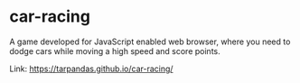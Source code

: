 # car-racing
A game developed for JavaScript enabled web browser, where you need to dodge cars while moving a high speed and score points.

Link: https://tarpandas.github.io/car-racing/

